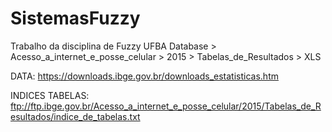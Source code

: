 # SistemasFuzzy
Trabalho da disciplina de Fuzzy UFBA
Database > Acesso_a_internet_e_posse_celular > 2015 > Tabelas_de_Resultados > XLS

DATA: https://downloads.ibge.gov.br/downloads_estatisticas.htm

INDICES TABELAS: ftp://ftp.ibge.gov.br/Acesso_a_internet_e_posse_celular/2015/Tabelas_de_Resultados/indice_de_tabelas.txt
